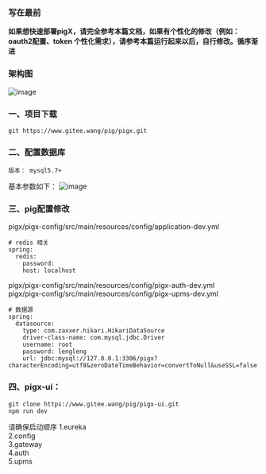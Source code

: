 ### 写在最前
**如果想快速部署pigX，请完全参考本篇文档，如果有个性化的修改（例如：oauth2配置、token 个性化需求），请参考本篇运行起来以后，自行修改。循序渐进**

### 架构图
![image](http://p0hpm86wj.bkt.clouddn.com/PIGX.png)
### 一、项目下载

```
git https://www.gitee.wang/pig/pigx.git
```

### 二、配置数据库

```
版本： mysql5.7+

```
基本参数如下：
![image](https://gitee.com/uploads/images/2018/0610/142651_72fad599_410595.png)


### 三、pig配置修改
pigx/pigx-config/src/main/resources/config/application-dev.yml

```
# redis 相关
spring:
  redis:
    password:
    host: localhost
```
pigx/pigx-config/src/main/resources/config/pigx-auth-dev.yml  
pigx/pigx-config/src/main/resources/config/pigx-upms-dev.yml

```
# 数据源
spring:
  datasource:
    type: com.zaxxer.hikari.HikariDataSource
    driver-class-name: com.mysql.jdbc.Driver
    username: root
    password: lengleng
    url: jdbc:mysql://127.0.0.1:3306/pigx?characterEncoding=utf8&zeroDateTimeBehavior=convertToNull&useSSL=false
```


### 四、pigx-ui：

```
git clone https://www.gitee.wang/pig/pigx-ui.git
npm run dev
```
请确保启动顺序
1.eureka   
2.config  
3.gateway  
4.auth  
5.upms  
